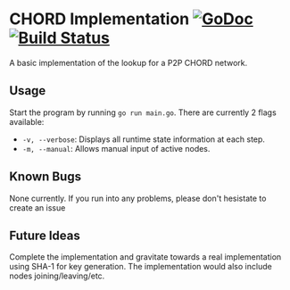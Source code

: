 # CHORD Implementation [![GoDoc](https://godoc.org/github.com/taylorflatt/go-chord-implementation?status.svg)](https://godoc.org/github.com/taylorflatt/go-chord-implementation) [![Build Status](https://travis-ci.org/taylorflatt/go-chord-implementation.svg?branch=master)](https://travis-ci.org/taylorflatt/go-chord-implementation)

A basic implementation of the lookup for a P2P CHORD network.

## Usage
Start the program by running `go run main.go`. There are currently 2 flags available: 
- `-v, --verbose`: Displays all runtime state information at each step.
- `-m, --manual`: Allows manual input of active nodes. 

## Known Bugs
None currently. If you run into any problems, please don't hesistate to create an issue

## Future Ideas
Complete the implementation and gravitate towards a real implementation using SHA-1 for key generation. The implementation would also include nodes joining/leaving/etc.